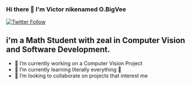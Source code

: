 ### Hi there 👋 I'm Victor nikenamed O.BigVee
[![Twitter Follow](https://img.shields.io/badge/Twitter-follow%20me-blue)]( https://twitter.com/OBigVee)

## i'm a Math Student with zeal in Computer Vision and Software Development.  

<!--
**OBigVee/OBigVee** is a ✨ _special_ ✨ repository because its `README.md` (this file) appears on your GitHub profile.-->

- 🔭 I’m currently working on a Computer Vision Project
- 🌱 I’m currently learning literally everything 🤣
- 👯 I’m looking to collaborate on projects that interest me

<!-- <details>
  <summary>:zap: Recent Github Activity</summary>
</details>

<details>
  <summary>:zap: Github Stats</summary>
  


</details>
 -->

